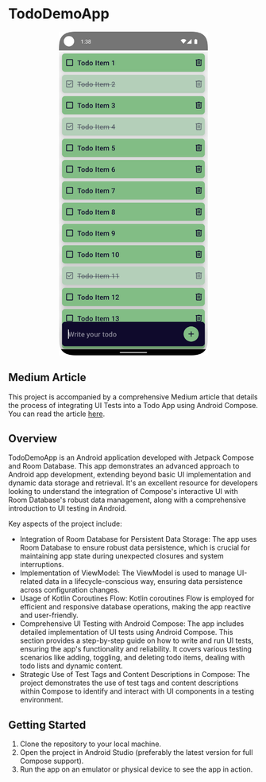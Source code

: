 # TodoDemoApp

<p align="center">
  <img src="./screenshot.png" width="300" />
</p>

## Medium Article

This project is accompanied by a comprehensive Medium article that details the process of integrating UI Tests into a Todo App using Android Compose. You can read the article [here]().

## Overview

TodoDemoApp is an Android application developed with Jetpack Compose and Room Database. This app demonstrates an advanced approach to Android app development, extending beyond basic UI implementation and dynamic data storage and retrieval. It's an excellent resource for developers looking to understand the integration of Compose's interactive UI with Room Database's robust data management, along with a comprehensive introduction to UI testing in Android.

Key aspects of the project include:

- Integration of Room Database for Persistent Data Storage: The app uses Room Database to ensure robust data persistence, which is crucial for maintaining app state during unexpected closures and system interruptions.
- Implementation of ViewModel: The ViewModel is used to manage UI-related data in a lifecycle-conscious way, ensuring data persistence across configuration changes.
- Usage of Kotlin Coroutines Flow: Kotlin coroutines Flow is employed for efficient and responsive database operations, making the app reactive and user-friendly.
- Comprehensive UI Testing with Android Compose: The app includes detailed implementation of UI tests using Android Compose. This section provides a step-by-step guide on how to write and run UI tests, ensuring the app's functionality and reliability. It covers various testing scenarios like adding, toggling, and deleting todo items, dealing with todo lists and dynamic content.
- Strategic Use of Test Tags and Content Descriptions in Compose: The project demonstrates the use of test tags and content descriptions within Compose to identify and interact with UI components in a testing environment.

## Getting Started

1. Clone the repository to your local machine.
2. Open the project in Android Studio (preferably the latest version for full Compose support).
3. Run the app on an emulator or physical device to see the app in action.
